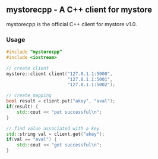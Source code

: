 ## mystorecpp - A C++ client for mystore

mystorecpp is the official C++ client for mystore v1.0.

### Usage
```cpp
#include "mystorecpp"
#include <iostream>

// create client
mystore::client client("127.0.1.1:5000",
                       "127.0.1.1:5001",
                       "127.0.1.1:5002");

// create mapping
bool result = client.put("akey", "aval");
if(result) {
    std::cout << "put successful\n";
}

// find value associated with a key
std::string val = client.get("akey");
if(val == "aval") {
    std::cout << "get successful\n";
}

```


